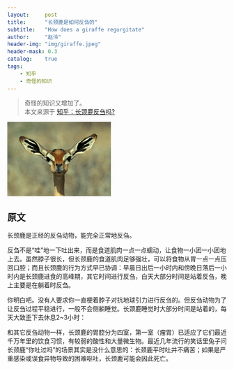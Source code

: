```yaml
---
layout:     post
title:      "长颈鹿是如何反刍的"
subtitle:   "How does a giraffe regurgitate"
author:     "赵泠"
header-img: "img/giraffe.jpeg"
header-mask: 0.3
catalog:    true
tags:
    - 知乎
    - 奇怪的知识
---
```



> 奇怪的知识又增加了。   
> 本文来源于 [知乎：长颈鹿反刍吗?](https://www.zhihu.com/question/413731008/answer/1403644360) 

![](/img/deer.gif)

## 原文

长颈鹿是正经的反刍动物，能完全正常地反刍。

反刍不是“哇”地一下吐出来，而是食道肌肉一点一点蠕动，让食物一小团一小团地上去。虽然脖子很长，但长颈鹿的食道肌肉足够强壮，可以将食物从胃一点一点压回口腔；而且长颈鹿的行为方式早已协调：早晨日出后一小时内和傍晚日落后一小时内是长颈鹿进食的高峰期，其它时间进行反刍，白天大部分时间是站着反刍，晚上主要是在躺着时反刍。

你明白吧。没有人要求你一直梗着脖子对抗地球引力进行反刍的。但反刍动物为了让反刍过程平稳进行，一般不会侧躺睡觉。长颈鹿睡觉时大部分时间是站着的，每天大致歪下去休息2~3小时：

和其它反刍动物一样，长颈鹿的胃腔分为四室，第一室（瘤胃）已适应了它们最近千万年里的饮食习惯，有较弱的酸性和大量微生物。最近几年流行的笑话里兔子问长颈鹿“你吐过吗”的场景其实是没什么意思的：长颈鹿平时吐并不痛苦；如果是严重感染或误食异物导致的困难呕吐，长颈鹿可能会因此死亡。


